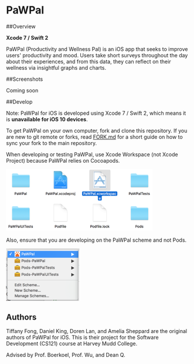 # PaWPal

##Overview

<b>Xcode 7 / Swift 2</b>

PaWPal (Productivity and Wellness Pal) is an iOS app that seeks to improve 
users' productivity and mood. Users take short surveys throughout the day about 
their experiences, and from this data, they can reflect on their wellness via 
insightful graphs and charts.

##Screenshots

Coming soon

##Develop

Note: PaWPal for iOS is developed using Xcode 7 / Swift 2, which means it is 
<b>unavailable for iOS 10 devices</b>.

To get PaWPal on your own computer, fork and clone this repository. If you are new to git remote or forks, read [FORK.md](FORK.md) for a short guide on how to sync your fork to the main repository.

When developing or testing PaWPal, use Xcode Workspace (not Xcode Project) because PaWPal relies on Cocoapods. 

<img src="/Screenshots/xcworkspace.png" width="400">
<br>

Also, ensure that you are developing on the PaWPal scheme and not Pods.

<img src="/Screenshots/SchemaView2.png" width="200">

## Authors

Tiffany Fong, Daniel King, Doren Lan, and Amelia Sheppard are the original 
authors of PaWPal for iOS. This is their project for the Software Development 
(CS121) course at Harvey Mudd College.

Advised by Prof. Boerkoel, Prof. Wu, and Dean Q.
